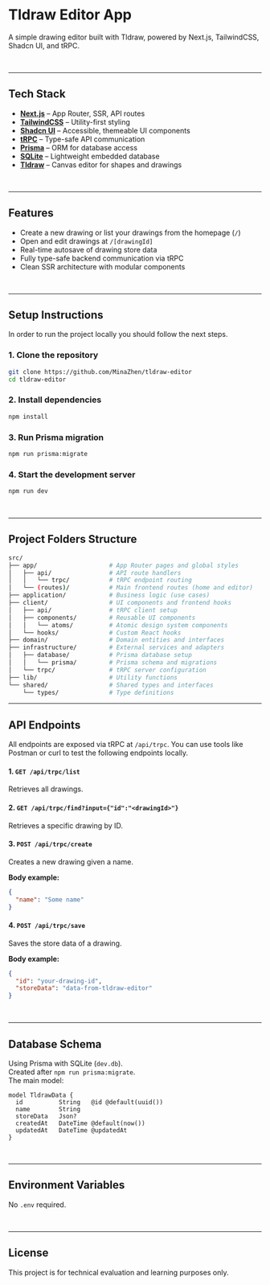 # Tldraw Editor App

A simple drawing editor built with Tldraw, powered by Next.js, TailwindCSS, Shadcn UI, and tRPC.

<br>

---

## Tech Stack

- **[Next.js](https://nextjs.org)** – App Router, SSR, API routes  
- **[TailwindCSS](https://tailwindcss.com)** – Utility-first styling  
- **[Shadcn UI](https://ui.shadcn.com)** – Accessible, themeable UI components  
- **[tRPC](https://trpc.io)** – Type-safe API communication  
- **[Prisma](https://www.prisma.io)** – ORM for database access  
- **[SQLite](https://www.sqlite.org)** – Lightweight embedded database  
- **[Tldraw](https://tldraw.dev)** – Canvas editor for shapes and drawings  

<br>

---

## Features

- Create a new drawing or list your drawings from the homepage (`/`)
- Open and edit drawings at `/[drawingId]`
- Real-time autosave of drawing store data
- Fully type-safe backend communication via tRPC
- Clean SSR architecture with modular components

<br>

---

## Setup Instructions
In order to run the project locally you should follow the next steps.

### 1. Clone the repository
```bash
git clone https://github.com/MinaZhen/tldraw-editor
cd tldraw-editor
```

### 2. Install dependencies
```bash
npm install
```

### 3. Run Prisma migration
```bash
npm run prisma:migrate
```

### 4. Start the development server
```bash
npm run dev
```

<br>

---

## Project Folders Structure

```bash
src/
├── app/                    # App Router pages and global styles
│   ├── api/                # API route handlers
│   │   └── trpc/           # tRPC endpoint routing
│   └── (routes)/           # Main frontend routes (home and editor)
├── application/            # Business logic (use cases)
├── client/                 # UI components and frontend hooks
│   ├── api/                # tRPC client setup
│   ├── components/         # Reusable UI components
│   │   └── atoms/          # Atomic design system components
│   └── hooks/              # Custom React hooks
├── domain/                 # Domain entities and interfaces
├── infrastructure/         # External services and adapters
│   ├── database/           # Prisma database setup
│   │   └── prisma/         # Prisma schema and migrations
│   └── trpc/               # tRPC server configuration
├── lib/                    # Utility functions
└── shared/                 # Shared types and interfaces
    └── types/              # Type definitions
```

---

## API Endpoints

All endpoints are exposed via tRPC at `/api/trpc`. You can use tools like Postman or curl to test the following endpoints locally.

#### 1. `GET /api/trpc/list`
Retrieves all drawings.

#### 2. `GET /api/trpc/find?input={"id":"<drawingId>"}`
Retrieves a specific drawing by ID.

#### 3. `POST /api/trpc/create`
Creates a new drawing given a name.

**Body example:**
```json
{
  "name": "Some name"
}
```

#### 4. `POST /api/trpc/save`
Saves the store data of a drawing.

**Body example:**
```json
{
  "id": "your-drawing-id",
  "storeData": "data-from-tldraw-editor"
}
```

<br>

---

## Database Schema

Using Prisma with SQLite (`dev.db`). <br>
Created after `npm run prisma:migrate`. <br>
The main model:

```prisma
model TldrawData {
  id          String   @id @default(uuid())
  name        String
  storeData   Json?
  createdAt   DateTime @default(now())
  updatedAt   DateTime @updatedAt
}
```

<br>

---

## Environment Variables
No `.env` required.

<br>

---

## License
This project is for technical evaluation and learning purposes only.